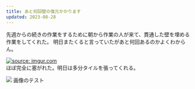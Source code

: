 ```yaml
---
title: あと何回壁の復元かかります
updated: 2023-08-28
---
```


先週からの続きの作業をするために朝から作業の人が来て、貫通した壁を埋める作業をしてくれた。
明日またくると言っていたがあと何回あるのかよくわからん。

<a href="https://imgur.com/WAEysJj"><img src="https://i.imgur.com/WAEysJj.jpg" title="source: imgur.com" /></a>  
ほぼ完全に塞がれた。明日は多分タイルを張ってくれる。

<img src="https://cvws.icloud-content.com/S/AT7UusNXZ1Q1frs89xpjyU-NLfs_/R0005453.JPG?o=AnMQV3yzx5zSEFSV7wajZEW_8oNjrNYLP0kg05jy0a9g&v=1&z=https%3A%2F%2Fp34-content.icloud.com%3A443&x=1&a=CAogCZZK4Eu0nE7OyxCnX33B-ufY6EaMSO7KYfBsdRDnTQ0SZxCjj4DtozEYo6aT8qMxIgEAUgSNLfs_aiaZBbwZZ1iv9aoLGHWxOVq8-2Gr8Mmz6w5m7nQxoSH-atRHlFIFxHIm2DaV6Oi_i9yb7m9t7tFfgV7EoTgHE-DfoyNViFRNbvGIL7wsKD0&e=1693261812&r=2f8907a5-5118-4db3-a399-f6a4ff7b24bf-2&s=Ug9zY2bIsqEFw5RWDT_KAXSUGFA">  
画像のテスト
